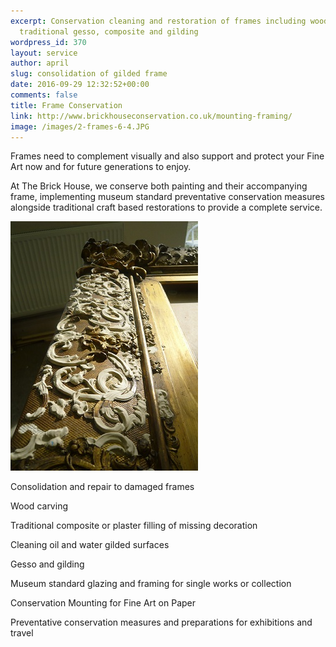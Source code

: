 ```yaml
---
excerpt: Conservation cleaning and restoration of frames including wood carving,
  traditional gesso, composite and gilding
wordpress_id: 370
layout: service
author: april
slug: consolidation of gilded frame
date: 2016-09-29 12:32:52+00:00
comments: false
title: Frame Conservation
link: http://www.brickhouseconservation.co.uk/mounting-framing/
image: /images/2-frames-6-4.JPG
---
```

Frames need to complement visually and also support and protect your Fine Art now and for future generations to enjoy. 

At The Brick House, we conserve both painting and their accompanying frame, implementing museum standard preventative conservation measures alongside traditional craft based restorations to provide a complete service. 

![Composite restoration](/images/frameconsWinchC2.jpg "Frame Conservation")

Consolidation and repair to damaged frames

Wood carving

Traditional composite or plaster filling of missing decoration

Cleaning oil and water gilded surfaces

Gesso and gilding

Museum standard glazing and framing for single works or collection

Conservation Mounting for Fine Art on Paper

Preventative conservation measures and preparations for exhibitions and travel